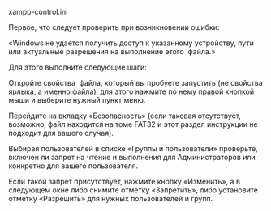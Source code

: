 xampp-control.ini 

Первое, что следует проверить при возникновении ошибки: 

«Windows не удается получить доступ к указанному устройству, пути или актуальные разрешения на выполнение этого  файла.» 

Для этого выполните следующие шаги: 

Откройте свойства  файла, который вы пробуете запустить (не свойства ярлыка, а именно файла), для этого нажмите по нему правой кнопкой мыши и выберите нужный пункт меню. 

Перейдите на вкладку «Безопасность» (если таковая отсутствует, возможно, файл находится на томе FAT32 и этот раздел инструкции не подходит для вашего случая). 

Выбирая пользователей в списке «Группы и пользователи» проверьте, включен ли запрет на чтение и выполнения для Администраторов или конкретно для вашего пользователя.  

Если такой запрет присутствует, нажмите кнопку «Изменить», а в следующем окне либо снимите отметку «Запретить», либо установите отметку «Разрешить» для нужных пользователей и групп.